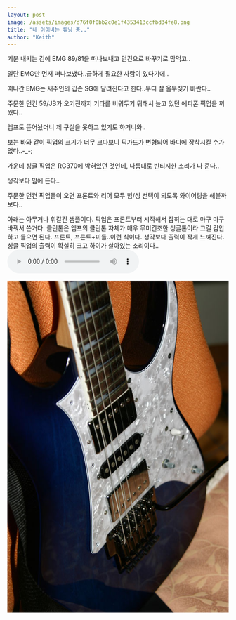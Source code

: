 ```yaml
---
layout: post
image: /assets/images/d76f0f0bb2c0e1f4353413ccfbd34fe8.png
title: "내 아이바는 튜닝 중.."
author: "Keith"
---
```


기분 내키는 김에 EMG 89/81을 떠나보내고 던컨으로 바꾸기로 맘먹고..

일단 EMG만 먼저 떠나보냈다..급하게 필요한 사람이 있다기에..

떠나간 EMG는 새주인의 깁슨 SG에 달려진다고 한다..부디 잘 울부짖기 바란다..

주문한 던컨 59/JB가 오기전까지 기타를 비워두기 뭐해서 놀고 있던 에피폰 픽업을 끼웠다..

앰프도 뜯어놨더니 제 구실을 못하고 있기도 하거니와..

보는 바와 같이 픽업의 크기가 너무 크다보니 픽가드가 변형되어 바디에 장착시킬 수가 없다..-_-;

가운데 싱글 픽업은 RG370에 박혀있던 것인데, 나름대로 빈티지한 소리가 나 준다..

생각보다 맘에 든다..

주문한 던컨 픽업들이 오면 프론트와 리어 모두 험/싱 선택이 되도록 와이어링을 해볼까보다..

아래는 아무거나 휘갈긴 샘플이다. 픽업은 프론트부터 시작해서 잡히는 대로 마구 마구 바꿔서 쓴거다. 클린톤은 앰프의 클린톤 자체가 매우 무미건조한 싱글톤이라 그걸 감안하고 들으면 된다. 프론트, 프론트+미들..이런 식이다. 생각보다 출력이 작게 느껴진다. 싱글 픽업의 출력이 확실히 크고 하이가 살아있는 소리이다..
<audio src="/assets/images/9039fce862d6784fb54921ef36208e2d.mp3" controls preload></audio>

![image](/assets/images/d76f0f0bb2c0e1f4353413ccfbd34fe8.png)

